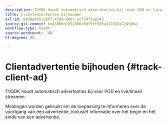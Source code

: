 ```yaml
---
description: TVSDK houdt automatisch advertenties bij voor VOD en live/lineair streamen.
title: Clientadvertentie bijhouden
exl-id: 84d3e0b5-a3ff-4789-866c-acf24f1ae342
source-git-commit: be43bbbd1051886c8979ff590a3197b2a7249b6a
workflow-type: tm+mt
source-wordcount: '48'
ht-degree: 0%

---
```


# Clientadvertentie bijhouden {#track-client-ad}

TVSDK houdt automatisch advertenties bij voor VOD en live/lineair streamen.

Meldingen worden gebruikt om de toepassing te informeren over de voortgang van een advertentie, inclusief informatie over het begin en het einde van een advertentie.
